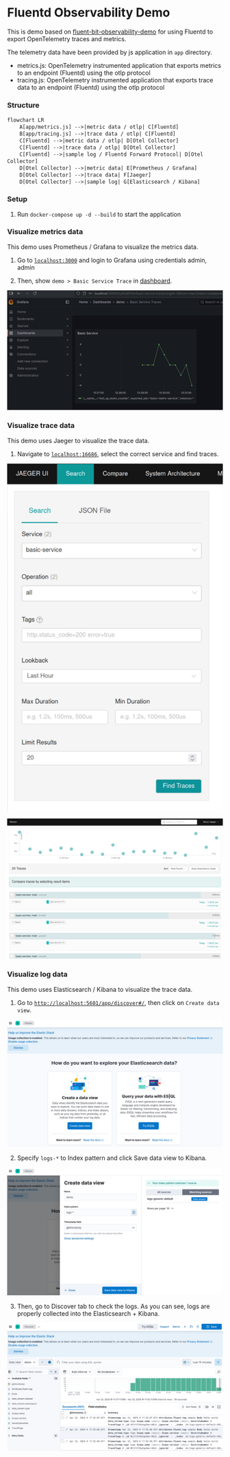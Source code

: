 # Fluentd Observability Demo

This is demo based on [fluent-bit-observability-demo](https://github.com/fluent/fluent-bit-observability-demo)
for using Fluentd to export OpenTelemetry traces and metrics.

The telemetry data have been provided by js application in `app` directory.

* metrics.js: OpenTelemetry instrumented application that exports metrics to an endpoint (Fluentd) using the otlp protocol
* tracing.js: OpenTelemetry instrumented application that exports trace data to an endpoint (Fluentd) using the otlp protocol

### Structure

```mermaid
flowchart LR
    A[app/metrics.js] -->|metric data / otlp| C[Fluentd]
    B[app/tracing.js] -->|trace data / otlp| C[Fluentd]
    C[Fluentd] -->|metric data / otlp| D[Otel Collector]
    C[Fluentd] -->|trace data / otlp| D[Otel Collector]
    C[Fluentd] -->|sample log / Fluentd Forward Protocol| D[Otel Collector]
    D[Otel Collector] -->|metric data| E[Prometheus / Grafana]
    D[Otel Collector] -->|trace data| F[Jaeger]
    D[Otel Collector] -->|sample log| G[Elasticsearch / Kibana]
```

### Setup

1. Run `docker-compose up -d --build` to start the application

### Visualize metrics data

This demo uses Prometheus / Grafana to visualize the metrics data.

1. Go to [`localhost:3000`](http://localhost:3000) and login to Grafana using credentials admin, admin

2. Then, show `demo > Basic Service Trace` in [dashboard](http://localhost:3000/dashboards).

![dashboard](./assets/dashboard.png)


### Visualize trace data

This demo uses Jaeger to visualize the trace data.

1. Navigate to [`localhost:16686`](http://localhost:16686/), select the correct service and find traces.

![find-traces](./assets/find-traces.png)

![trace-data](./assets/trace-data.png)

### Visualize log data

This demo uses Elasticsearch / Kibana to visualize the trace data.

1. Go to [`http://localhost:5601/app/discover#/`](http://localhost:5601/app/discover#/), then click on `Create data view`.

![discover](./assets/discover.png)

2. Specify `logs-*` to Index pattern and click Save data view to Kibana. 

![create data view](./assets/create_data_view.png)

3. Then, go to Discover tab to check the logs. As you can see, logs are properly collected into the Elasticsearch + Kibana.

![discover logs](./assets/discover_logs.png)
